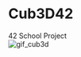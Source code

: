 # Cub3D42
42 School Project\
![gif_cub3d](https://github.com/alvachon/Cub3D42/assets/95185462/e3a8195f-d263-48e8-8bde-57734ec6167b)
